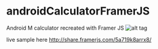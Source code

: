 # androidCalculatorFramerJS

Android M calculator recreated with Framer JS
![alt tag](https://d13yacurqjgara.cloudfront.net/users/55119/screenshots/2640665/calculator.gif)

live sample here http://share.framerjs.com/5a719k8arrx8/
